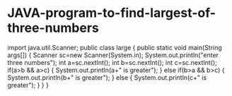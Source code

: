 # JAVA-program-to-find-largest-of-three-numbers
import java.util.Scanner;
public class large
{
    public static void main(String args[])
    {
        Scanner sc=new Scanner(System.in);
        System.out.println("enter three numbers");
        int a=sc.nextInt();
        int b=sc.nextInt();
        int c=sc.nextInt();
        if(a>b && a>c)
        {
            System.out.println(a+" is greater");
        }
        else if(b>a && b>c)
        {
            System.out.println(b+" is greater");
        }
        else
        {
            System.out.println(c+" is greater");
        }
        }
}
